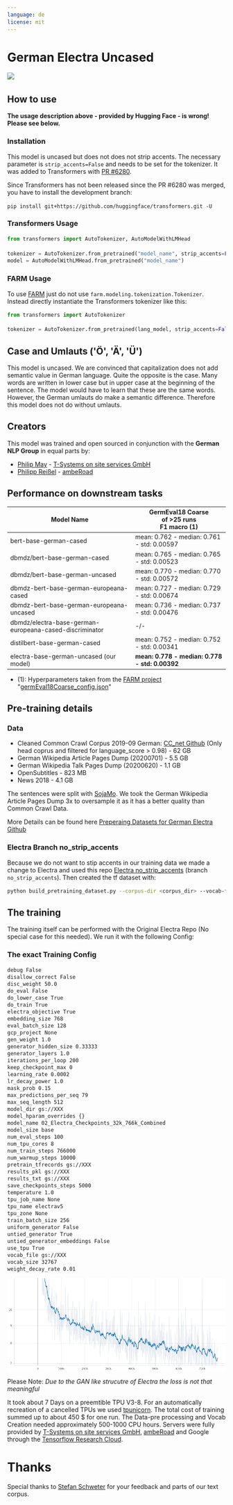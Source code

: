 ```yaml
---
language: de
license: mit
---
```


# German Electra Uncased
<img width="300px" src="https://files.gitter.im/5ef78b07d73408ce4fe81246/bBV6/electrav4.png">

## How to use
**The usage description above - provided by Hugging Face - is wrong! Please see below.**

### Installation
This model is uncased but does not does not strip accents.
The necessary parameter is `strip_accents=False` and needs to be set for the tokenizer.
It was added to Transformers with [PR #6280](https://github.com/huggingface/transformers/pull/6280).

Since Transformers has not been released since the PR #6280 was merged, you have to install the development
branch: 

`pip install git+https://github.com/huggingface/transformers.git -U`

### Transformers Usage
```python
from transformers import AutoTokenizer, AutoModelWithLMHead

tokenizer = AutoTokenizer.from_pretrained("model_name", strip_accents=False)
model = AutoModelWithLMHead.from_pretrained("model_name")
```

### FARM Usage
To use [FARM](https://farm.deepset.ai/) just do not use `farm.modeling.tokenization.Tokenizer`. Instead directly instantiate the Transformers tokenizer like this:

```python
from transformers import AutoTokenizer

tokenizer = AutoTokenizer.from_pretrained(lang_model, strip_accents=False)
```

## Case and Umlauts ('Ö', 'Ä', 'Ü')
This model is uncased. We are convinced that capitalization does not add semantic value in German language.
Quite the opposite is the case. Many words are written in lower case but in upper case at the beginning of 
the sentence. The model would have to learn that these are the same words. 
However, the German umlauts do make a semantic difference. Therefore this model does not do without umlauts.

## Creators
This model was trained and open sourced in conjunction with the **German NLP Group** in equal parts by:
- [Philip May](https://eniak.de) - [T-Systems on site services GmbH](https://www.t-systems-onsite.de/)
- [Philipp Reißel](https://www.reissel.eu) - [ambeRoad](https://amberoad.de/)

## Performance on downstream tasks

| Model Name                                              | GermEval18 Coarse<br/>of >25 runs</br>F1 macro (1) |
|---------------------------------------------------------|----------------------------------------------------------|
| bert-base-german-cased                                  | mean: 0.762 - median: 0.761 - std: 0.00597               |
| dbmdz/bert-base-german-cased                            | mean: 0.765 - median: 0.765 - std: 0.00523               |
| dbmdz/bert-base-german-uncased                          | mean: 0.770 - median: 0.770 - std: 0.00572               |
| dbmdz-bert-base-german-europeana-cased                  | mean: 0.727 - median: 0.729 - std: 0.00674               |
| dbmdz-bert-base-german-europeana-uncased                | mean: 0.736 - median: 0.737 - std: 0.00476               |
| dbmdz/electra-base-german-europeana-cased-discriminator | -/-                                                      |
| distilbert-base-german-cased                            | mean: 0.752 - median: 0.752 - std: 0.00341               |
| electra-base-german-uncased (our model)                 | **mean: 0.778 - median: 0.778 - std: 0.00392**           |

- (1): Hyperparameters taken from the [FARM project](https://farm.deepset.ai/) "[germEval18Coarse_config.json](https://github.com/deepset-ai/FARM/blob/master/experiments/german-bert2.0-eval/germEval18Coarse_config.json)"

## Pre-training details

### Data 
- Cleaned Common Crawl Corpus 2019-09 German: [CC_net Github](https://github.com/facebookresearch/cc_net) (Only head coprus and filtered for language_score > 0.98) - 62 GB
- German Wikipedia Article Pages Dump (20200701) - 5.5 GB
- German Wikipedia Talk Pages Dump (20200620) - 1.1 GB
- OpenSubtitles - 823 MB
- News 2018 - 4.1 GB

The sentences were split with [SojaMo](https://github.com/tsproisl/SoMaJo). We took the German Wikipedia Article Pages Dump 3x to oversample it as it has a better quality than Common Crawl Data.

More Details can be found here [Preperaing Datasets for German Electra Github](https://github.com/German-NLP-Group/german-transformer-training)

### Electra Branch no_strip_accents
Because we do not want to stip accents in our training data we made a change to Electra and used this repo [Electra no_strip_accents](https://github.com/PhilipMay/electra/tree/no_strip_accents) (branch `no_strip_accents`). Then created the tf dataset with: 

```bash
python build_pretraining_dataset.py --corpus-dir <corpus_dir> --vocab-file <dir>/vocab.txt --output-dir ./tf_data --max-seq-length 512 --num-processes 8 --do-lower-case --no-strip-accents
```

## The training

The training itself can be performed with the Original Electra Repo (No special case for this needed). 
We run it with the following Config: 

### The exact Training Config
```
debug False
disallow_correct False
disc_weight 50.0
do_eval False
do_lower_case True
do_train True
electra_objective True
embedding_size 768
eval_batch_size 128
gcp_project None
gen_weight 1.0
generator_hidden_size 0.33333
generator_layers 1.0
iterations_per_loop 200
keep_checkpoint_max 0
learning_rate 0.0002
lr_decay_power 1.0
mask_prob 0.15
max_predictions_per_seq 79
max_seq_length 512
model_dir gs://XXX
model_hparam_overrides {}
model_name 02_Electra_Checkpoints_32k_766k_Combined
model_size base
num_eval_steps 100
num_tpu_cores 8
num_train_steps 766000
num_warmup_steps 10000
pretrain_tfrecords gs://XXX
results_pkl gs://XXX
results_txt gs://XXX
save_checkpoints_steps 5000
temperature 1.0
tpu_job_name None
tpu_name electrav5
tpu_zone None
train_batch_size 256
uniform_generator False
untied_generator True
untied_generator_embeddings False
use_tpu True
vocab_file gs://XXX
vocab_size 32767
weight_decay_rate 0.01
```

![Training Loss](loss.png)

Please Note: *Due to the GAN like strucutre of Electra the loss is not that meaningful* 

It took about 7 Days on a preemtible TPU V3-8. For an automatically recreation of a cancelled TPUs we used [tpunicorn](https://github.com/shawwn/tpunicorn). The total cost of training summed up to about 450 $ for one run. The Data-pre processing and Vocab Creation needed approximately 500-1000 CPU hours. Servers were fully provided by [T-Systems on site services GmbH](https://www.t-systems-onsite.de/), [ambeRoad](https://amberoad.de/) and Google through the [Tensorflow Research Cloud](https://www.tensorflow.org/tfrc).

# Thanks
Special thanks to [Stefan Schweter](https://github.com/stefan-it) for your feedback and parts of our text corpus.
